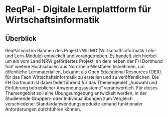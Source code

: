 # ReqPal - Digitale Lernplattform für Wirtschaftsinformatik

## Überblick

ReqPal wird im Rahmen des Projekts WILMO (Wirtschaftsinformatik Lehr- und Lern-Module) entwickelt und vorangetrieben. Es handelt sich hierbei um ein vom Land NRW gefördertes Projekt,
an dem neben der FH Dortmund fünf weitere Hochschulen aus Nordrhein-Westfalen teilnehmen, um öffentliche Lernmaterialien, bekannt als Open Educational Resources (OER), 
für das Fach Wirtschaftsinformatik zu erstellen und zu veröffentlichen. Die FH Dortmund ist dabei federführend für das Themengebiet „Auswahl und Einführung betrieblicher Anwendungssysteme“ verantwortlich. 
Für dieses Themengebiet soll eine Übungsumgebung entwickelt werden, in der Studierende Gruppen- oder Individualübungen zum Vergleich verschiedener 
Standardanwendungsprodukte anhand funktionaler Anforderungen durchführen können.
